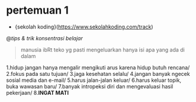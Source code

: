 # pertemuan 1
- {sekolah koding}(https://www.sekolahkoding.com/track)
 

 @_tips & trik konsentrasi belajar_
 >manusia ibRt teko yg pasti mengeluarkan hanya isi apa yang ada di dalam

 1.hidup jangan hanya mengalir mengikuti arus karena hidup butuh rencana/
 2.fokus pada satu tujuan/
 3.jaga kesehatan selalu/
 4.jangan banyak ngecek sosial media dan e-mail/
 5.harus jalan-jalan keluar/ 
 6.harus keluar topik, buka wawasan baru/
 7.banyak intropeksi diri dan mengevaluasi hasil pekerjaan/
 8.**INGAT MATI**
